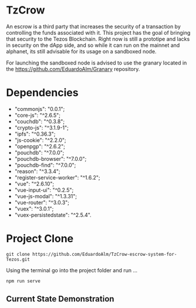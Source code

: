 # TzCrow

An escrow is a third party that increases the security of a transaction by controlling the funds associated with it.
This project has the goal of bringing that security to the Tezos Blockchain. Right now is still a prototipe and lacks in security on the dApp side, and so while it can run on the mainnet and alphanet, its still advisable for its usage on a sandboxed node. 

For launching the sandboxed node is advised to use the granary located in the https://github.com/EduardoAlm/Granary repository.

# Dependencies

 * "commonjs": "0.0.1";
 * "core-js": "^2.6.5";
 * "couchdb": "^0.3.8";
 * "crypto-js": "^3.1.9-1";
 * "ipfs": "^0.36.3";
 * "js-cookie": "^2.2.0";
 * "openpgp": "^2.6.2";
 * "pouchdb": "^7.0.0";
 * "pouchdb-browser": "^7.0.0";
 * "pouchdb-find": "^7.0.0";
 * "reason": "^3.3.4";
 * "register-service-worker": "^1.6.2";
 * "vue": "^2.6.10";
 * "vue-input-ui": "^0.2.5";
 * "vue-js-modal": "^1.3.31";
 * "vue-router": "^3.0.3";
 * "vuex": "^3.0.1";
 * "vuex-persistedstate": "^2.5.4".

# Project Clone 

```
git clone https://github.com/EduardoAlm/TzCrow-escrow-system-for-Tezos.git
```
Using the terminal go into the project folder and run ...
```
npm run serve
```

## Current State Demonstration


